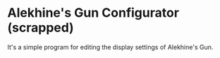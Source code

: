 Alekhine's Gun Configurator (scrapped)
============
It's a simple program for editing the display settings of Alekhine's Gun.